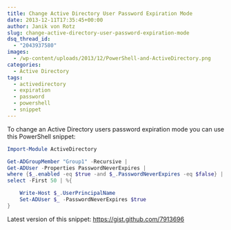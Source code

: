 ```yaml
---
title: Change Active Directory User Password Expiration Mode
date: 2013-12-11T17:35:45+00:00
author: Janik von Rotz
slug: change-active-directory-user-password-expiration-mode
dsq_thread_id:
  - "2043937580"
images:
  - /wp-content/uploads/2013/12/PowerShell-and-ActiveDirectory.png
categories:
  - Active Directory
tags:
  - activedirectory
  - expiration
  - password
  - powershell
  - snippet
---
```

To change an Active Directory users password expiration mode you can use this PowerShell snippet:

```powershell
Import-Module ActiveDirectory

Get-ADGroupMember "Group1" -Recursive |
Get-ADUser -Properties PasswordNeverExpires |
where {$_.enabled -eq $true -and $_.PasswordNeverExpires -eq $false} |
select -First 50 | %{

    Write-Host $_.UserPrincipalName
    Set-ADUser $_ -PasswordNeverExpires $true
}
```

Latest version of this snippet: <a href="https://gist.github.com/7913696">https://gist.github.com/7913696</a></pre>